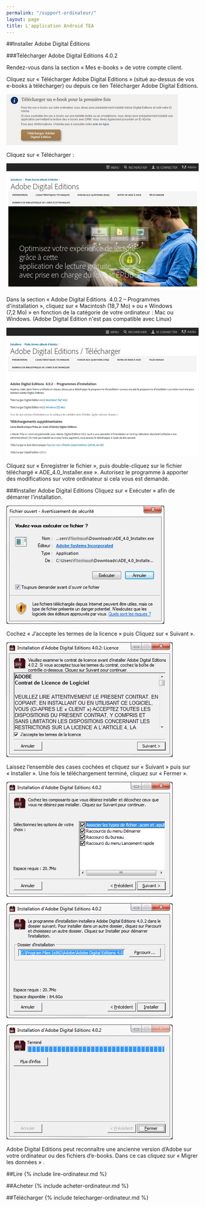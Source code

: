 ```yaml
---
permalink: "/support-ordinateur/"
layout: page
title: L'application Android TEA
---
```


##Installer Adobe Digital Éditions

###Télécharger Adobe Digital Editions 4.0.2

Rendez-vous dans la section « Mes e-books » de votre compte client. 

Cliquez sur « Télécharger Adobe Digital Editions » (situé au-dessus de vos e-books à télécharger) ou depuis ce lien Télécharger Adobe Digital Editions. 

![](/images/support-ordinateur-1.jpg)

Cliquez sur « Télécharger : 

![](/images/support-ordinateur-2.png)

Dans la section « Adobe Digital Editions  4.0.2 – Programmes d'installation », cliquez sur « Macintosh (18,7 Mo) » ou « Windows (7,2 Mo) » en fonction de la catégorie de votre ordinateur : Mac ou Windows. (Adobe Digital Edition n'est pas compatible avec Linux)

![](/images/support-ordinateur-3.png)

Cliquez sur « Enregistrer le fichier », puis double-cliquez sur le fichier téléchargé « ADE_4.0_Installer.exe ». Autorisez le programme à apporter des modifications sur votre ordinateur si cela vous est demandé. 

###Installer Adobe Digital Editions
Cliquez sur « Exécuter » afin de démarrer l’installation. 

![](/images/support-ordinateur-4.png)

Cochez « J’accepte les termes de la licence » puis Cliquez sur « Suivant ». 

![](/images/support-ordinateur-5.png)
 
Laissez l’ensemble des cases cochées et cliquez sur « Suivant » puis sur « Installer ». Une fois le téléchargement terminé, cliquez sur « Fermer ». 

![](/images/support-ordinateur-6.png)

![](/images/support-ordinateur-7.png)

![](/images/support-ordinateur-8.png)

Adobe Digital Editions peut reconnaître une ancienne version d’Adobe sur votre ordinateur ou des fichiers d’e-books. Dans ce cas cliquez sur « Migrer les données » .

##Lire
{% include lire-ordinateur.md %}

##Acheter
{% include acheter-ordinateur.md %}

##Télécharger
{% include telecharger-ordinateur.md %}